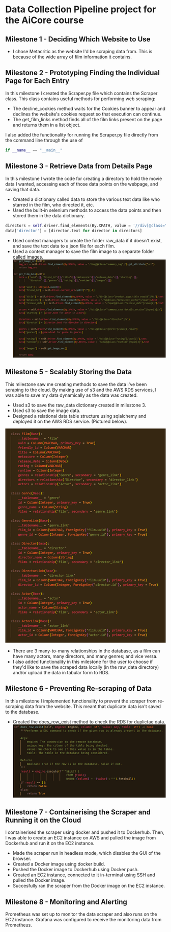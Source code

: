 # Data Collection Pipeline project for the AiCore course

## Milestone 1 - Deciding Which Website to Use
- I chose Metacritic as the website I'd be scraping data from. This is because of the wide array of film information it contains.


## Milestone 2 - Prototyping Finding the Individual Page for Each Entry
In this milestone I created the Scraper.py file which contains the Scraper class. This class contains useful methods for performing web scraping:
- The decline_cookies method waits for the Cookies banner to appear and declines the website's cookies request so that execution can continue.
- The get_film_links method finds all of the film links present on the page and returns them in a list object.

I also added the functionality for running the Scraper.py file directly from the command line through the use of 
```python
if __name__ == "__main__"
```


## Milestone 3 - Retrieve Data from Details Page
In this milestone I wrote the code for creating a directory to hold the movie data I wanted,  accessing each of those data points on the webpage, and saving that data.
- Created a dictionary called data to store the various text data like who starred in the film, who directed it, etc.
- Used the built-in selenium methods to access the data points and then stored them in the data dictionary.
```python
directors = self.driver.find_elements(By.XPATH, value = '//div[@class="director"]/a')
data['director'] = [director.text for director in directors]
```
- Used context managers to create the folder raw_data if it doesn't exist, and save the text data to a json file for each film.
- Used a context manager to save the film image to a separate folder called images.
![plot](readme_images/save_details.png)



## Milestone 5 - Scalably Storing the Data
This milestone saw me creating methods to save the data I've been scraping to the cloud. By making use of s3 and the AWS RDS services, I was able to save my data dynamically as the data was created.
- Used s3 to save the raw_data dictionary created in milestone 3.
- Used s3 to save the image data.
- Designed a relational data table structure using sqlalchemy and deployed it on the AWS RDS service. (Pictured below).

![tables](readme_images/table_structure.png)
- There are 3 many-to-many relationships in the database, as a film can have many actors, many directors, and many genres; and vice versa. 
- I also added functionality in this milestone for the user to choose if they'd like to save the scraped data locally (in the raw_data directory) and/or upload the data in tabular form to RDS.



## Milestone 6 - Preventing Re-scraping of Data
In this milestone I implemented functionality to prevent the scraper from re-scraping data from the website. This meant that duplicate data isn't saved to the database.
- Created the does_row_exist method to check the RDS for duplictae data.
![does_row_exist](readme_images/does_row_exist.png)




## Milestone 7 - Containerising the Scraper and Running it on the Cloud
I containerised the scraper using docker and pushed it to Dockerhub. Then, I was able to create an EC2 instance on AWS and pulled the image from Dockerhub and run it on the EC2 instance.
- Made the scraper run in headless mode, which disables the GUI of the browser.
- Created a Docker image using docker build.
- Pushed the Docker image to Dockerhub using Docker push.
- Created an EC2 instance, connected to it in-terminal using SSH and pulled the Docker image.
- Succesfully ran the scraper from the Docker image on the EC2 instance.


## Milestone 8 - Monitoring and Alerting
Prometheus was set up to monitor the data scraper and also runs on the EC2 instance. Grafana was configured to receive the monitoring data from Prometheus.


